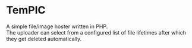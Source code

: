 TemPIC
======

A simple file/image hoster written in PHP.  
The uploader can select from a configured list of file lifetimes after which they get deleted automatically.